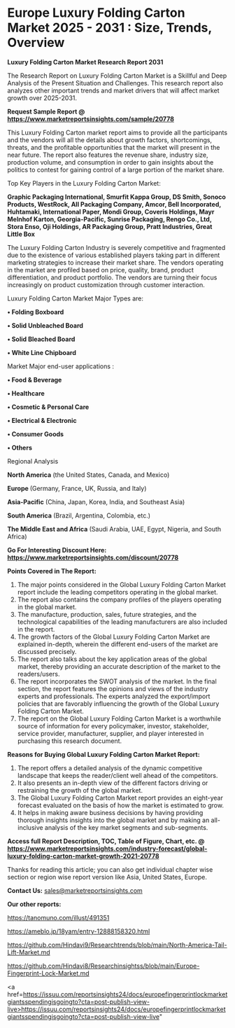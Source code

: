 # Europe Luxury Folding Carton Market 2025 - 2031 : Size, Trends, Overview

<strong>Luxury Folding Carton Market Research Report 2031</strong>

The Research Report on Luxury Folding Carton Market is a Skillful and Deep Analysis of the Present Situation and Challenges. This research report also analyzes other important trends and market drivers that will affect market growth over 2025-2031.

<strong>Request Sample Report @ <a href=https://www.marketreportsinsights.com/sample/20778>https://www.marketreportsinsights.com/sample/20778</a></strong>

This Luxury Folding Carton market report aims to provide all the participants and the vendors will all the details about growth factors, shortcomings, threats, and the profitable opportunities that the market will present in the near future. The report also features the revenue share, industry size, production volume, and consumption in order to gain insights about the politics to contest for gaining control of a large portion of the market share.

Top Key Players in the Luxury Folding Carton Market:

<strong>Graphic Packaging International, Smurfit Kappa Group, DS Smith, Sonoco Products, WestRock, All Packaging Company, Amcor, Bell Incorporated, Huhtamaki, International Paper, Mondi Group, Coveris Holdings, Mayr Melnhof Karton, Georgia-Pacific, Sunrise Packaging, Rengo Co., Ltd, Stora Enso, Oji Holdings, AR Packaging Group, Pratt Industries, Great Little Box</strong>

The Luxury Folding Carton Industry is severely competitive and fragmented due to the existence of various established players taking part in different marketing strategies to increase their market share. The vendors operating in the market are profiled based on price, quality, brand, product differentiation, and product portfolio. The vendors are turning their focus increasingly on product customization through customer interaction.

Luxury Folding Carton Market Major Types are:

<strong>• Folding Boxboard

• Solid Unbleached Board

• Solid Bleached Board

• White Line Chipboard</strong>

Market Major end-user applications :

<strong>• Food & Beverage

• Healthcare

• Cosmetic & Personal Care

• Electrical & Electronic

• Consumer Goods

• Others</strong>

Regional Analysis

</u><strong><b>North America</b></strong> (the United States, Canada, and Mexico)

<strong><b>Europe </b></strong>(Germany, France, UK, Russia, and Italy)

<strong><b>Asia-Pacific</b></strong> (China, Japan, Korea, India, and Southeast Asia)

<strong><b>South America</b></strong> (Brazil, Argentina, Colombia, etc.)

<strong><b>The Middle East and Africa</b></strong> (Saudi Arabia, UAE, Egypt, Nigeria, and South Africa)

<strong>Go For Interesting Discount Here: <a href=https://www.marketreportsinsights.com/discount/20778>https://www.marketreportsinsights.com/discount/20778</a></strong>

<strong>Points Covered in The Report:</strong>
<ol>
  <li>The major points considered in the Global Luxury Folding Carton Market report include the leading competitors operating in the global market.</li>
  <li>The report also contains the company profiles of the players operating in the global market.</li>
  <li>The manufacture, production, sales, future strategies, and the technological capabilities of the leading manufacturers are also included in the report.</li>
  <li>The growth factors of the Global Luxury Folding Carton Market are explained in-depth, wherein the different end-users of the market are discussed precisely.</li>
  <li>The report also talks about the key application areas of the global market, thereby providing an accurate description of the market to the readers/users.</li>
  <li>The report incorporates the SWOT analysis of the market. In the final section, the report features the opinions and views of the industry experts and professionals. The experts analyzed the export/import policies that are favorably influencing the growth of the Global Luxury Folding Carton Market.</li>
  <li>The report on the Global Luxury Folding Carton Market is a worthwhile source of information for every policymaker, investor, stakeholder, service provider, manufacturer, supplier, and player interested in purchasing this research document.</li>
</ol>
<strong>Reasons for Buying Global Luxury Folding Carton Market Report:</strong>

<ol>
  <li>The report offers a detailed analysis of the dynamic competitive landscape that keeps the reader/client well ahead of the competitors.</li>
  <li>It also presents an in-depth view of the different factors driving or restraining the growth of the global market.</li>
  <li>The Global Luxury Folding Carton Market report provides an eight-year forecast evaluated on the basis of how the market is estimated to grow.</li>
  <li>It helps in making aware business decisions by having providing thorough insights insights into the global market and by making an all-inclusive analysis of the key market segments and sub-segments.</li>
</ol>
<strong>Access full Report Description, TOC, Table of Figure, Chart, etc. @ <a href=https://www.marketreportsinsights.com/industry-forecast/global-luxury-folding-carton-market-growth-2021-20778>https://www.marketreportsinsights.com/industry-forecast/global-luxury-folding-carton-market-growth-2021-20778</a></strong>


Thanks for reading this article; you can also get individual chapter wise section or region wise report version like Asia, United States, Europe.

<strong>Contact Us:</strong>
sales@marketreportsinsights.com

<strong>Our other reports:</strong>

<a href=https://tanomuno.com/illust/491351>https://tanomuno.com/illust/491351</a>

<a href=https://ameblo.jp/18yam/entry-12888158320.html>https://ameblo.jp/18yam/entry-12888158320.html</a>

<a href=https://github.com/Hindavi9/Researchtrends/blob/main/North-America-Tail-Lift-Market.md>https://github.com/Hindavi9/Researchtrends/blob/main/North-America-Tail-Lift-Market.md</a>

<a href=https://github.com/Hindavi8/Researchinsightss/blob/main/Europe-Fingerprint-Lock-Market.md>https://github.com/Hindavi8/Researchinsightss/blob/main/Europe-Fingerprint-Lock-Market.md</a>

<a href=https://issuu.com/reportsinsights24/docs/europefingerprintlockmarketgiantsspendingisgoingto?cta=post-publish-view-live>https://issuu.com/reportsinsights24/docs/europefingerprintlockmarketgiantsspendingisgoingto?cta=post-publish-view-live</a>"
